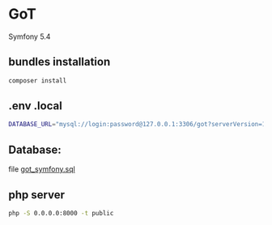# GoT
Symfony 5.4

## bundles installation
```sh
composer install
```
## .env .local
```sh
DATABASE_URL="mysql://login:password@127.0.0.1:3306/got?serverVersion=10.3.34-MariaDB&charset=utf8mb4"
```
## Database: 
file [got_symfony.sql](./got_symfony.sql)

## php server
```sh
php -S 0.0.0.0:8000 -t public
```
